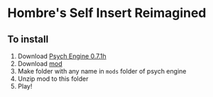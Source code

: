 # Hombre's Self Insert Reimagined

## To install
1. Download [Psych Engine 0.7.1h](https://github.com/ShadowMario/FNF-PsychEngine/releases/tag/0.7.1h)
2. Download [mod](https://github.com/TheLeerName/vs-hombre-reimagined/archive/refs/heads/main.zip)
3. Make folder with any name in `mods` folder of psych engine
4. Unzip mod to this folder
5. Play!